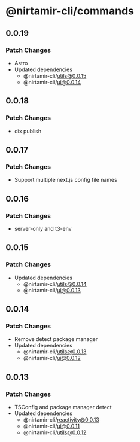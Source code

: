 # @nirtamir-cli/commands

## 0.0.19

### Patch Changes

- Astro
- Updated dependencies
  - @nirtamir-cli/utils@0.0.15
  - @nirtamir-cli/ui@0.0.14

## 0.0.18

### Patch Changes

- dix publish

## 0.0.17

### Patch Changes

- Support multiple next.js config file names

## 0.0.16

### Patch Changes

- server-only and t3-env

## 0.0.15

### Patch Changes

- Updated dependencies
  - @nirtamir-cli/utils@0.0.14
  - @nirtamir-cli/ui@0.0.13

## 0.0.14

### Patch Changes

- Remove detect package manager
- Updated dependencies
  - @nirtamir-cli/utils@0.0.13
  - @nirtamir-cli/ui@0.0.12

## 0.0.13

### Patch Changes

- TSConfig and package manager detect
- Updated dependencies
  - @nirtamir-cli/reactivity@0.0.13
  - @nirtamir-cli/ui@0.0.11
  - @nirtamir-cli/utils@0.0.12
